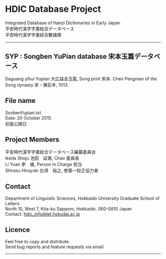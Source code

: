 HDIC Database Project
====
Integrated Database of Hanzi Dictionaries in Early Japan  
平安時代漢字字書総合データベース  
平安時代漢字字書綜合數據庫  

---
## SYP : Songben YuPian database 宋本玉篇データベース

Daguang yihui Yupian 大広益会玉篇, Song print 宋本. Chen Pengnian of the Song dynasty 宋・陳彭年, 1013.

## File name
SonbenYupian.txt  
Date: 20 October 2015  
初版公開日

## Project Members
平安時代漢字字書総合データベース編纂委員会  
Ikeda Shoju 池田　証壽, Chair 委員長  
Li Yuan 李　媛, Person in Charge 担当    
Shirasu Hiroyuki 白須　裕之, 巻第一校正協力者

## Contact
Department of Linguistic Sciences, Hokkaido University Graduate School of Letters  
North 10, West 7, Kita-ku Sapporo, Hokkaido, 060-0810 Japan  
Contact: hdic_info@let.hokudai.ac.jp

## Licence
Feel free to copy and distribute.  
Send bug reports and feature requests via email.  


---
